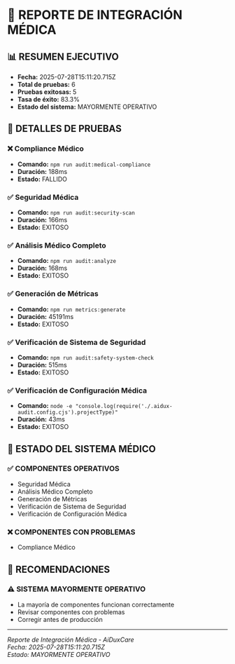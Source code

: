 # 🏥 REPORTE DE INTEGRACIÓN MÉDICA

## 📊 RESUMEN EJECUTIVO
- **Fecha:** 2025-07-28T15:11:20.715Z
- **Total de pruebas:** 6
- **Pruebas exitosas:** 5
- **Tasa de éxito:** 83.3%
- **Estado del sistema:** MAYORMENTE OPERATIVO

## 🧪 DETALLES DE PRUEBAS


### ❌ Compliance Médico
- **Comando:** `npm run audit:medical-compliance`
- **Duración:** 188ms
- **Estado:** FALLIDO


### ✅ Seguridad Médica
- **Comando:** `npm run audit:security-scan`
- **Duración:** 166ms
- **Estado:** EXITOSO


### ✅ Análisis Médico Completo
- **Comando:** `npm run audit:analyze`
- **Duración:** 168ms
- **Estado:** EXITOSO


### ✅ Generación de Métricas
- **Comando:** `npm run metrics:generate`
- **Duración:** 45191ms
- **Estado:** EXITOSO


### ✅ Verificación de Sistema de Seguridad
- **Comando:** `npm run audit:safety-system-check`
- **Duración:** 515ms
- **Estado:** EXITOSO


### ✅ Verificación de Configuración Médica
- **Comando:** `node -e "console.log(require('./.aidux-audit.config.cjs').projectType)"`
- **Duración:** 43ms
- **Estado:** EXITOSO



## 🏥 ESTADO DEL SISTEMA MÉDICO

### ✅ COMPONENTES OPERATIVOS
- Seguridad Médica
- Análisis Médico Completo
- Generación de Métricas
- Verificación de Sistema de Seguridad
- Verificación de Configuración Médica


### ❌ COMPONENTES CON PROBLEMAS
- Compliance Médico


## 🎯 RECOMENDACIONES


### ⚠️ SISTEMA MAYORMENTE OPERATIVO
- La mayoría de componentes funcionan correctamente
- Revisar componentes con problemas
- Corregir antes de producción


---
*Reporte de Integración Médica - AiDuxCare*  
*Fecha: 2025-07-28T15:11:20.715Z*  
*Estado: MAYORMENTE OPERATIVO*
